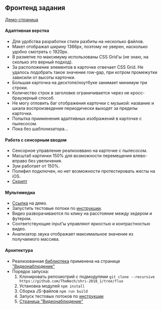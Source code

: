 ## Фронтенд задания
[Демо-страница](https://thenech.github.io/shri-2018_1/index.html)

#### Адаптивная верстка
- Для удобства разработки стили разбиты на несколько файлов.
- Макет отображал ширину 1366px, поэтому не уверен, насколько удобно смотреть с 1920px.
- В разметке по максимуму использованы CSS Grid'ы (не знаю, на сколько это верный подход).
- За расположение элементов в карточке отвечает CSS Grid. Не удалось подобрать такое значение
row-gap, при котром промежутки зависили от высоты карточки.
- Большая карточка на десктопе/ноутбуке занимает минимум три строки.
- Количество строк в заголовке ограничивается через не кросс-браузерный способ.
- Не могу отловить баг отображения карточки с музыкой: название и шкала воспроизведения периодически выходят за пределы карточки.
- Попытка приименения адаптивных изображений в карточке с пылесосом.
- Пока без шаблонизатора...

#### Работа с сенсорным вводом
- Сенсорное управление реализоввано на карточке с пылесосом.
- Масштаб картинки 150% для возможности перемещения влево-вправо без увеличения.
- Зум работает от 150%.
- Полифил подключен, но нет возможности протестировать жесты на iOS.
- [Cкрипт](./scripts/index.js)

#### Мультимедиа
- [Ссылка](https://thenech.github.io/shri-2018_1/pages/video.html) на демо.
- Запустить тестовые потоки по [инструкции](https://github.com/mad-gooze/shri-2018-2-multimedia-homework/blob/master/streams/README.md).
- Видео разворачиваются по клику на расстояние между хедером и футером.
- Соответствующие input'ы управляют яркостью и контрастностью видео.
- Анализатор звука отображает максимальное значение из получаемого массива.

#### Архитектура
- Реализованная [библиотека](https://github.com/TheNech/shri-2018-flux) применена на странице ["Видеонаблюдение"](./pages/video.html)
- Порядок запуска:
    1. Клонировать репозиотрий с подмодулями `git clone --recursive https://github.com/TheNech/shri-2018_1/tree/flux`
    2. Установка модулей `npm install`
    3. Сборка JS-файлов `npm run build`
    4. Запуск тестовых потоков по [инструкции](https://github.com/mad-gooze/shri-2018-2-multimedia-homework/blob/master/streams/README.md)
    5. [Страница "Видеонаблюдение"](./pages/video.html)
